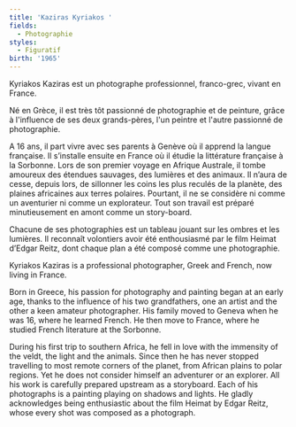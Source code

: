 ```yaml
---
title: 'Kaziras Kyriakos '
fields:
  - Photographie
styles:
  - Figuratif
birth: '1965'
---
```


Kyriakos Kaziras est un photographe professionnel, franco-grec, vivant en France.

Né en Grèce, il est très tôt passionné de photographie et de peinture, grâce à l'influence de ses deux grands-pères, l'un peintre et l'autre passionné de photographie.

A 16 ans, il part vivre avec ses parents à Genève où il apprend la langue française. Il s’installe ensuite en France où il étudie la littérature française à la Sorbonne. Lors de son premier voyage en Afrique Australe, il tombe amoureux des étendues sauvages, des lumières et des animaux. Il n’aura de cesse, depuis lors, de sillonner les coins les plus reculés de la planète, des plaines africaines aux terres polaires. Pourtant, il ne se considère ni comme un aventurier ni comme un explorateur. Tout son travail est préparé minutieusement en amont comme un story-board.

Chacune de ses photographies est un tableau jouant sur les ombres et les lumières. Il reconnaît volontiers avoir été enthousiasmé par le film Heimat d’Edgar Reitz, dont chaque plan a été composé comme une photographie. 

Kyriakos Kaziras is a professional photographer, Greek and French, now living in France.

Born in Greece, his passion for photography and painting began at an early age, thanks to the influence of his two
grandfathers, one an artist and the other a keen amateur photographer. His family moved to Geneva when he was 16, where he learned French. He then move to France, where he studied French literature at the Sorbonne.

During his first trip to southern Africa, he fell in love with the immensity of the veldt, the light and the animals. Since then he has never stopped travelling to most remote corners of the planet, from African plains to polar regions. Yet he does not consider himself an adventurer or an explorer. All his work is carefully prepared upstream as a storyboard. Each of his photographs is a painting playing on shadows and lights. He gladly acknowledges being enthusiastic about the film Heimat by Edgar Reitz, whose every shot was composed as a photograph. 




